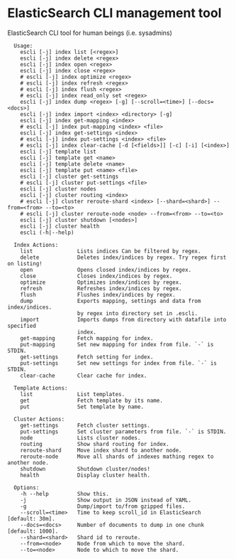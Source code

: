 ElasticSearch CLI management tool
=================================

ElasticSearch CLI tool for human beings (i.e. sysadmins)

      Usage:
        escli [-j] index list [<regex>]
        escli [-j] index delete <regex>
        escli [-j] index open <regex>
        escli [-j] index close <regex>
        # escli [-j] index optimize <regex>
        # escli [-j] index refresh <regex>
        # escli [-j] index flush <regex>
        # escli [-j] index read_only set <regex>
        escli [-j] index dump <regex> [-g] [--scroll=<time>] [--docs=<docs>]
        escli [-j] index import <index> <directory> [-g]
        escli [-j] index get-mapping <index>
        # escli [-j] index put-mapping <index> <file>
        escli [-j] index get-settings <index>
        # escli [-j] index put-settings <index> <file>
        # escli [-j] index clear-cache [-d [<fields>]] [-c] [-i] [<index>]
        escli [-j] template list
        escli [-j] template get <name>
        escli [-j] template delete <name>
        escli [-j] template put <name> <file>
        escli [-j] cluster get-settings
        # escli [-j] cluster put-settings <file>
        escli [-j] cluster nodes
        escli [-j] cluster routing <index>
        # escli [-j] cluster reroute-shard <index> [--shard=<shard>] --from=<from> --to=<to>
        # escli [-j] cluster reroute-node <node> --from=<from> --to=<to>
        escli [-j] cluster shutdown [<nodes>]
        escli [-j] cluster health
        escli (-h|--help)
      
      Index Actions:
        list              Lists indices Can be filtered by regex.
        delete            Deletes index/indices by regex. Try regex first on listing!
        open              Opens closed index/indices by regex.
        close             Closes index/indices by regex.
        optimize          Optimizes index/indices by regex.
        refresh           Refreshes index/indices by regex.
        flush             Flushes index/indices by regex.
        dump              Exports mapping, settings and data from index/indices.
                          by regex into directory set in .escli.
        import            Imports dumps from directory with datafile into specified
                          index.
        get-mapping       Fetch mapping for index.
        put-mapping       Set new mapping for index from file. `-` is STDIN.
        get-settings      Fetch setting for index.
        put-settings      Set new settings for index from file. `-` is STDIN.
        clear-cache       Clear cache for index.
      
      Template Actions:
        list              List templates.
        get               Fetch template by its name.
        put               Set template by name.
      
      Cluster Actions:
        get-settings      Fetch cluster settings.
        put-settings      Set cluster parameters from file. `-` is STDIN.
        node              Lists cluster nodes.
        routing           Show shard routing for index.
        reroute-shard     Move index shard to another node.
        reroute-node      Move all shards of indexes mathing regex to another node.
        shutdown          Shutdown cluster/nodes!
        health            Display cluster health.
      
      Options:
        -h --help         Show this.
        -j                Show output in JSON instead of YAML.
        -g                Dump/import to/from gzipped files.
        --scroll=<time>   Time to keep scroll_id in ElasticSearch [default: 30m].
        --docs=<docs>     Number of documents to dump in one chunk [default: 1000].
        --shard=<shard>   Shard id to reroute.
        --from=<node>     Node from which to move the shard.
        --to=<node>       Node to which to move the shard.
